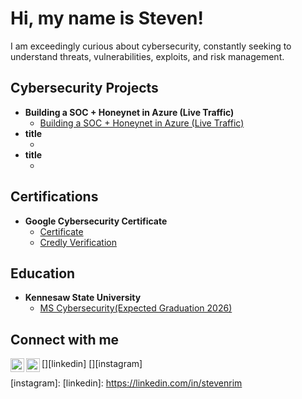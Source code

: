 <h1>Hi, my name is Steven!</h1>
I am exceedingly curious about cybersecurity, constantly seeking to understand threats, vulnerabilities, exploits, and risk management.  

<h2>Cybersecurity Projects</h2>

- <b>Building a SOC + Honeynet in Azure (Live Traffic)</b>
  - [Building a SOC + Honeynet in Azure (Live Traffic)](https://github.com/stevenrim/honeynet)
- <b>title</b>
  - []()
- <b>title</b>
  - []()

<h2>Certifications</h2>

- <b>Google Cybersecurity Certificate</b>
  - [Certificate](https://www.coursera.org/account/accomplishments/specialization/certificate/SP8CUMT37QPG)
  - [Credly Verification](https://www.credly.com/badges/c5dc51ac-beae-45ef-b27b-a060075191e3/print)

<h2>Education</h2>

- <b>Kennesaw State University</b>
  - [MS Cybersecurity(Expected Graduation 2026)](https://www.kennesaw.edu/degrees-programs/master-degrees/cybersecurity.php)


<h2>Connect with me</h2>

[<img align="left" alt="StevenRim | LinkedIn" width="22px" src="https://cdn.jsdelivr.net/npm/simple-icons@v3/icons/linkedin.svg" />][linkedin]
[<img align="left" alt="StevenRim | Instagram" width="22px" src="https://cdn.jsdelivr.net/npm/simple-icons@v3/icons/instagram.svg" />][instagram]

[instagram]: 
[linkedin]: https://linkedin.com/in/stevenrim

